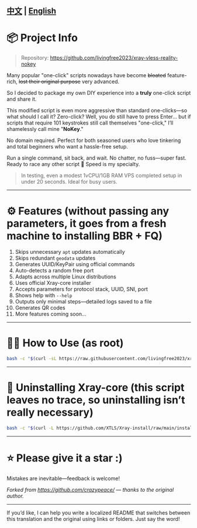[中文](README.md) | [English](README.en.md)
---

# 📦 Project Info  
> Repository: https://github.com/livingfree2023/xray-vless-reality-nokey

Many popular "one-click" scripts nowadays have become ~~bloated~~ feature-rich, ~~lost their original purpose~~ very advanced.

So I decided to package my own DIY experience into a **truly** one-click script and share it.

This modified script is even more aggressive than standard one-clicks—so what should I call it? Zero-click? Well, you do still have to press Enter… but if scripts that require 101 keystrokes still call themselves "one-click," I’ll shamelessly call mine "**NoKey**."

No domain required. Perfect for both seasoned users who love tinkering and total beginners who want a hassle-free setup.

Run a single command, sit back, and wait. No chatter, no fuss—super fast. Ready to race any other script 🚀 Speed is my specialty.

> In testing, even a modest 1vCPU/1GB RAM VPS completed setup in under 20 seconds. Ideal for busy users.

---

# ⚙️ Features (without passing any parameters, it goes from a fresh machine to installing BBR + FQ)

1. Skips unnecessary `apt` updates automatically  
2. Skips redundant `geodata` updates  
3. Generates UUID/KeyPair using official commands  
4. Auto-detects a random free port  
5. Adapts across multiple Linux distributions  
6. Uses official Xray-core installer  
7. Accepts parameters for protocol stack, UUID, SNI, port  
8. Shows help with `--help`  
9. Outputs only minimal steps—detailed logs saved to a file  
10. Generates QR codes  
11. More features coming soon...

---

# 🧑‍🍳 How to Use (as root)

```bash
bash -c "$(curl -sL https://raw.githubusercontent.com/livingfree2023/xray-vless-reality-nokey/refs/heads/main/nokey.sh)"
```

---

# 🧹 Uninstalling Xray-core (this script leaves no trace, so uninstalling isn’t really necessary)

```bash
bash -c "$(curl -L https://github.com/XTLS/Xray-install/raw/main/install-release.sh)" @ remove --purge
```

---

# ⭐ Please give it a star :)

Mistakes are inevitable—feedback is welcome!

_Forked from https://github.com/crazypeace/ — thanks to the original author._

---

If you’d like, I can help you write a localized README that switches between this translation and the original using links or folders. Just say the word!
